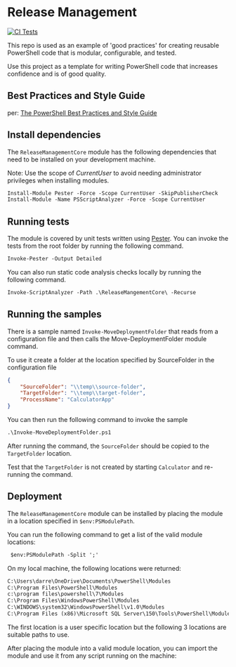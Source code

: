 # Release Management

[![CI Tests](https://github.com/dneimke/tasks/actions/workflows/run-build.yml/badge.svg)](https://github.com/dneimke/tasks/actions/workflows/run-build.yml)

This repo is used as an example of 'good practices' for creating reusable PowerShell code that is modular, configurable, and tested.

Use this project as a template for writing PowerShell code that increases confidence and is of good quality.

## Best Practices and Style Guide

per: [The PowerShell Best Practices and Style Guide](https://github.com/PoshCode/PowerShellPracticeAndStyle)

## Install dependencies

The `ReleaseManagementCore` module has the following dependencies that need to be installed on your development machine.

Note: Use the scope of _CurrentUser_ to avoid needing administrator privileges when installing modules.

```ps
Install-Module Pester -Force -Scope CurrentUser -SkipPublisherCheck
Install-Module -Name PSScriptAnalyzer -Force -Scope CurrentUser
```

## Running tests

The module is covered by unit tests written using [Pester](https://github.com/pester/Pester). You can invoke the tests from the root folder by running the following command.

```ps
Invoke-Pester -Output Detailed
```

You can also run static code analysis checks locally by running the following command.

```ps
Invoke-ScriptAnalyzer -Path .\ReleaseMangementCore\ -Recurse
```

## Running the samples

There is a sample named `Invoke-MoveDeploymentFolder` that reads from a configuration file and then calls the Move-DeploymentFolder module command.

To use it create a folder at the location specified by SourceFolder in the configuration file

```json
{
    "SourceFolder": "\\temp\\source-folder",
    "TargetFolder": "\\temp\\target-folder",
    "ProcessName": "CalculatorApp"
}
```

You can then run the following command to invoke the sample

```ps
.\Invoke-MoveDeploymentFolder.ps1
```

After running the command, the `SourceFolder` should be copied to the `TargetFolder` location.

Test that the `TargetFolder` is not created by starting `Calculator` and re-running the command.

## Deployment

The `ReleaseManagementCore` module can be installed by placing the module in a location specified in
`$env:PSModulePath`.

You can run the following command to get a list of the valid module locations:

```ps
 $env:PSModulePath -Split ';'
 ```

On my local machine, the following locations were returned:

```cmd
C:\Users\darre\OneDrive\Documents\PowerShell\Modules
C:\Program Files\PowerShell\Modules
c:\program files\powershell\7\Modules
C:\Program Files\WindowsPowerShell\Modules
C:\WINDOWS\system32\WindowsPowerShell\v1.0\Modules
C:\Program Files (x86)\Microsoft SQL Server\150\Tools\PowerShell\Modules\
```

The first location is a user specific location but the following 3 locations are suitable paths to use.

After placing the module into a valid module location, you can import the module and use it from any
script running on the machine:


